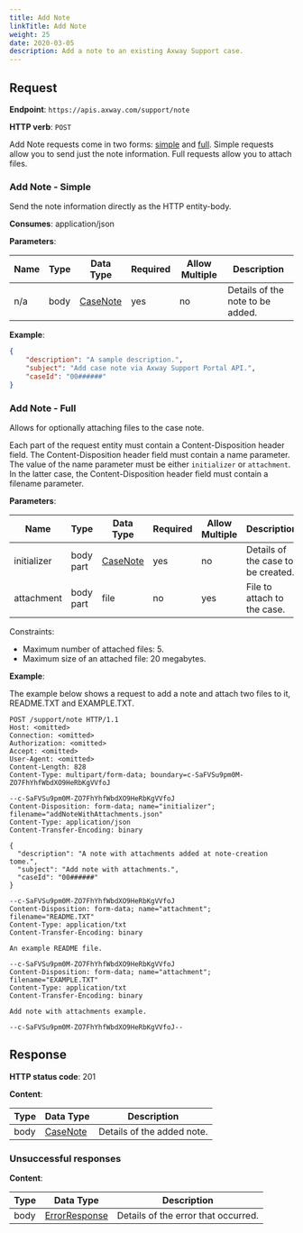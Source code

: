 ```yaml
---
title: Add Note
linkTitle: Add Note
weight: 25
date: 2020-03-05
description: Add a note to an existing Axway Support case.
---
```


## Request

**Endpoint**: `https://apis.axway.com/support/note`

**HTTP verb**: `POST`

Add Note requests come in two forms: [simple](#add-note-simple) and [full](#add-note-full).
Simple requests allow you to send just the note information. Full requests allow you to attach files.

### Add Note - Simple

Send the note information directly as the HTTP entity-body.

**Consumes**: application/json

**Parameters**:

| Name | Type | Data Type                                       | Required | Allow Multiple | Description |
|------|------|-------------------------------------------------|----------|----------------|-------------|
| n/a  | body | [CaseNote](/docs/shared_services/supportapi/formats/add_note_req/#casenote) |      yes |             no | Details of the note to be added. |

**Example**:

```json
{
    "description": "A sample description.",
    "subject": "Add case note via Axway Support Portal API.",
    "caseId": "00######"
}
```

### Add Note - Full

Allows for optionally attaching files to the case note.

Each part of the request entity must contain a Content-Disposition header field. The Content-Disposition header field must contain a name parameter. The value of the name parameter must be either `initializer` or `attachment`. In the latter case, the Content-Disposition header field must contain a filename parameter.

**Parameters**:

| Name        | Type      | Data Type                                        | Required | Allow Multiple | Description |
|-------------|-----------|--------------------------------------------------|----------|----------------|-------------|
| initializer | body part | [CaseNote](/docs/shared_services/supportapi/formats/add_note_req/#casenote)  |      yes |             no | Details of the case to be created. |
| attachment  | body part | file                                             |       no |            yes | File to attach to the case. |

Constraints:

* Maximum number of attached files: 5.
* Maximum size of an attached file: 20 megabytes.

**Example**:

The example below shows a request to add a note and attach two files to it, README.TXT and EXAMPLE.TXT.

```
POST /support/note HTTP/1.1
Host: <omitted>
Connection: <omitted>
Authorization: <omitted>
Accept: <omitted>
User-Agent: <omitted>
Content-Length: 828
Content-Type: multipart/form-data; boundary=c-SaFVSu9pm0M-ZO7FhYhfWbdXO9HeRbKgVVfoJ

--c-SaFVSu9pm0M-ZO7FhYhfWbdXO9HeRbKgVVfoJ
Content-Disposition: form-data; name="initializer"; filename="addNoteWithAttachments.json"
Content-Type: application/json
Content-Transfer-Encoding: binary

{
  "description": "A note with attachments added at note-creation tome.",
  "subject": "Add note with attachments.",
  "caseId": "00######"
}

--c-SaFVSu9pm0M-ZO7FhYhfWbdXO9HeRbKgVVfoJ
Content-Disposition: form-data; name="attachment"; filename="README.TXT"
Content-Type: application/txt
Content-Transfer-Encoding: binary

An example README file.

--c-SaFVSu9pm0M-ZO7FhYhfWbdXO9HeRbKgVVfoJ
Content-Disposition: form-data; name="attachment"; filename="EXAMPLE.TXT"
Content-Type: application/txt
Content-Transfer-Encoding: binary

Add note with attachments example.

--c-SaFVSu9pm0M-ZO7FhYhfWbdXO9HeRbKgVVfoJ--
```

## Response

**HTTP status code**: 201

**Content**:

| Type | Data Type                                       | Description |
|------|-------------------------------------------------|-------------|
| body | [CaseNote](/docs/shared_services/supportapi/formats/add_note_res/#casenote) | Details of the added note. |

### Unsuccessful responses

**Content**:

| Type | Data Type                                     | Description |
|------|-----------------------------------------------|-------------|
| body | [ErrorResponse](/docs/shared_services/supportapi/formats/error_response) | Details of the error that occurred. |
